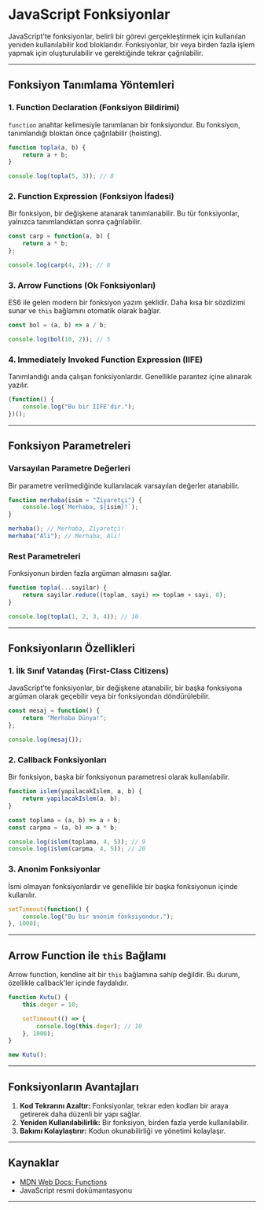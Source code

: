 
# JavaScript Fonksiyonlar

JavaScript'te fonksiyonlar, belirli bir görevi gerçekleştirmek için kullanılan yeniden kullanılabilir kod bloklarıdır. Fonksiyonlar, bir veya birden fazla işlem yapmak için oluşturulabilir ve gerektiğinde tekrar çağrılabilir.

---

## Fonksiyon Tanımlama Yöntemleri

### 1. Function Declaration (Fonksiyon Bildirimi)
`function` anahtar kelimesiyle tanımlanan bir fonksiyondur. Bu fonksiyon, tanımlandığı bloktan önce çağrılabilir (hoisting).

```javascript
function topla(a, b) {
    return a + b;
}

console.log(topla(5, 3)); // 8
```

### 2. Function Expression (Fonksiyon İfadesi)
Bir fonksiyon, bir değişkene atanarak tanımlanabilir. Bu tür fonksiyonlar, yalnızca tanımlandıktan sonra çağrılabilir.

```javascript
const carp = function(a, b) {
    return a * b;
};

console.log(carp(4, 2)); // 8
```

### 3. Arrow Functions (Ok Fonksiyonları)
ES6 ile gelen modern bir fonksiyon yazım şeklidir. Daha kısa bir sözdizimi sunar ve `this` bağlamını otomatik olarak bağlar.

```javascript
const bol = (a, b) => a / b;

console.log(bol(10, 2)); // 5
```

### 4. Immediately Invoked Function Expression (IIFE)
Tanımlandığı anda çalışan fonksiyonlardır. Genellikle parantez içine alınarak yazılır.

```javascript
(function() {
    console.log("Bu bir IIFE'dir.");
})();
```

---

## Fonksiyon Parametreleri

### Varsayılan Parametre Değerleri
Bir parametre verilmediğinde kullanılacak varsayılan değerler atanabilir.

```javascript
function merhaba(isim = "Ziyaretçi") {
    console.log(`Merhaba, ${isim}!`);
}

merhaba(); // Merhaba, Ziyaretçi!
merhaba("Ali"); // Merhaba, Ali!
```

### Rest Parametreleri
Fonksiyonun birden fazla argüman almasını sağlar.

```javascript
function topla(...sayilar) {
    return sayilar.reduce((toplam, sayi) => toplam + sayi, 0);
}

console.log(topla(1, 2, 3, 4)); // 10
```

---

## Fonksiyonların Özellikleri

### 1. İlk Sınıf Vatandaş (First-Class Citizens)
JavaScript'te fonksiyonlar, bir değişkene atanabilir, bir başka fonksiyona argüman olarak geçebilir veya bir fonksiyondan döndürülebilir.

```javascript
const mesaj = function() {
    return "Merhaba Dünya!";
};

console.log(mesaj());
```

### 2. Callback Fonksiyonları
Bir fonksiyon, başka bir fonksiyonun parametresi olarak kullanılabilir.

```javascript
function islem(yapilacakIslem, a, b) {
    return yapilacakIslem(a, b);
}

const toplama = (a, b) => a + b;
const carpma = (a, b) => a * b;

console.log(islem(toplama, 4, 5)); // 9
console.log(islem(carpma, 4, 5)); // 20
```

### 3. Anonim Fonksiyonlar
İsmi olmayan fonksiyonlardır ve genellikle bir başka fonksiyonun içinde kullanılır.

```javascript
setTimeout(function() {
    console.log("Bu bir anonim fonksiyondur.");
}, 1000);
```

---

## Arrow Function ile `this` Bağlamı

Arrow function, kendine ait bir `this` bağlamına sahip değildir. Bu durum, özellikle callback'ler içinde faydalıdır.

```javascript
function Kutu() {
    this.deger = 10;

    setTimeout(() => {
        console.log(this.deger); // 10
    }, 1000);
}

new Kutu();
```

---

## Fonksiyonların Avantajları

1. **Kod Tekrarını Azaltır:** Fonksiyonlar, tekrar eden kodları bir araya getirerek daha düzenli bir yapı sağlar.
2. **Yeniden Kullanılabilirlik:** Bir fonksiyon, birden fazla yerde kullanılabilir.
3. **Bakımı Kolaylaştırır:** Kodun okunabilirliği ve yönetimi kolaylaşır.

---

## Kaynaklar
- [MDN Web Docs: Functions](https://developer.mozilla.org/en-US/docs/Web/JavaScript/Guide/Functions)
- JavaScript resmi dokümantasyonu

---
